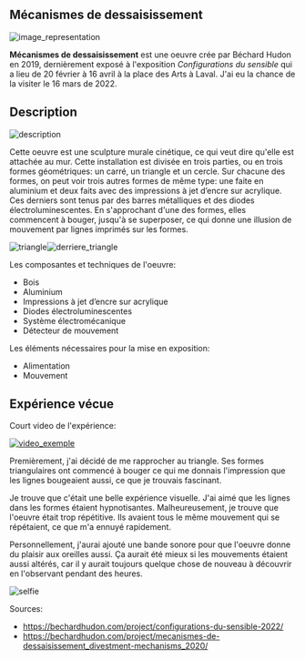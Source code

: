 ## Mécanismes de dessaisissement
![image_representation](/bechard_hudon/medias/image_representation.png)

__Mécanismes de dessaisissement__ est une oeuvre crée par Béchard Hudon en 2019, dernièrement exposé à l'exposition *Configurations du sensible* qui a lieu de 20 février à 16 avril à la place des Arts à Laval. J'ai eu la chance de la visiter le 16 mars de 2022.

## Description 

![description](/bechard_hudon/medias/description.png)

Cette oeuvre est une sculpture murale cinétique, ce qui veut dire qu'elle est attachée au mur. Cette installation est divisée en trois parties, ou en trois formes géométriques: un carré, un triangle et un cercle. Sur chacune des formes, on peut voir trois autres formes de même type: une faite en aluminium et deux faits avec des impressions à jet d’encre sur acrylique. Ces derniers sont tenus par des barres métalliques et des diodes électroluminescentes. En s'approchant d'une des formes, elles commencent à bouger, jusqu'à se superposer, ce qui donne une illusion de mouvement par lignes imprimés sur les formes. 

![triangle](/bechard_hudon/medias/triangle.png)![derriere_triangle](/bechard_hudon/medias/derriere_triangle.png)

Les composantes et techniques de l'oeuvre:
- Bois
- Aluminium
- Impressions à jet d’encre sur acrylique
- Diodes électroluminescentes
- Système électromécanique
- Détecteur de mouvement

Les éléments nécessaires pour la mise en exposition:
- Alimentation
- Mouvement

## Expérience vécue
Court video de l'expérience:

[![video_exemple](https://img.youtube.com/vi/80E5bZymAro/0.jpg)](https://www.youtube.com/watch?v=80E5bZymAro)

Premièrement, j'ai décidé de me rapprocher au triangle. Ses formes triangulaires ont commencé à bouger ce qui me donnais l'impression que les lignes bougeaient aussi, ce que je trouvais fascinant.  

Je trouve que c'était une belle expérience visuelle. J'ai aimé que les lignes dans les formes étaient hypnotisantes. Malheureusement, je trouve que l'oeuvre était trop répétitive. Ils avaient tous le même mouvement qui se répétaient, ce que m'a ennuyé rapidement.

Personnellement, j'aurai ajouté une bande sonore pour que l'oeuvre donne du plaisir aux oreilles aussi. Ça aurait été mieux si les mouvements étaient aussi altérés, car il y aurait toujours quelque chose de nouveau à découvrir en l'observant pendant des heures.


![selfie](/bechard_hudon/medias/selfie.png)


Sources: 
- https://bechardhudon.com/project/configurations-du-sensible-2022/
- https://bechardhudon.com/project/mecanismes-de-dessaisissement_divestment-mechanisms_2020/





